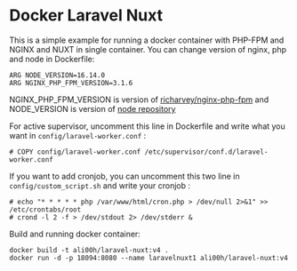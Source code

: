# Docker Laravel Nuxt

This is a simple example for running a docker container with PHP-FPM and NGINX and NUXT in single container.
You can change version of nginx, php and node in Dockerfile:

```
ARG NODE_VERSION=16.14.0
ARG NGINX_PHP_FPM_VERSION=3.1.6
```

NGINX_PHP_FPM_VERSION is version of [richarvey/nginx-php-fpm](https://hub.docker.com/r/richarvey/nginx-php-fpm) and NODE_VERSION is version of [node repository](https://hub.docker.com/_/node/) 

For active supervisor, uncomment this line in Dockerfile and write what you want in `config/laravel-worker.conf` :
```
# COPY config/laravel-worker.conf /etc/supervisor/conf.d/laravel-worker.conf
```

If you want to add cronjob, you can uncomment this two line in `config/custom_script.sh` and write your cronjob :
```
# echo "* * * * * php /var/www/html/cron.php > /dev/null 2>&1" >> /etc/crontabs/root
# crond -l 2 -f > /dev/stdout 2> /dev/stderr &
```

Build and running docker container: 
```
docker build -t ali00h/laravel-nuxt:v4 .
docker run -d -p 18094:8080 --name laravelnuxt1 ali00h/laravel-nuxt:v4
```
